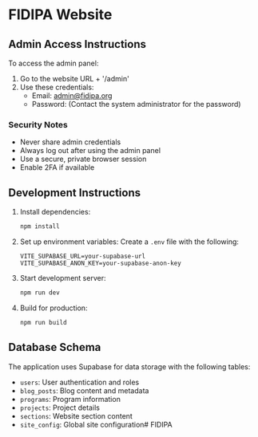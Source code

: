 # FIDIPA Website

## Admin Access Instructions

To access the admin panel:

1. Go to the website URL + '/admin'
2. Use these credentials:
   - Email: admin@fidipa.org
   - Password: (Contact the system administrator for the password)

### Security Notes
- Never share admin credentials
- Always log out after using the admin panel
- Use a secure, private browser session
- Enable 2FA if available

## Development Instructions

1. Install dependencies:
   ```bash
   npm install
   ```

2. Set up environment variables:
   Create a `.env` file with the following:
   ```
   VITE_SUPABASE_URL=your-supabase-url
   VITE_SUPABASE_ANON_KEY=your-supabase-anon-key
   ```

3. Start development server:
   ```bash
   npm run dev
   ```

4. Build for production:
   ```bash
   npm run build
   ```

## Database Schema

The application uses Supabase for data storage with the following tables:

- `users`: User authentication and roles
- `blog_posts`: Blog content and metadata
- `programs`: Program information
- `projects`: Project details
- `sections`: Website section content
- `site_config`: Global site configuration# FIDIPA
